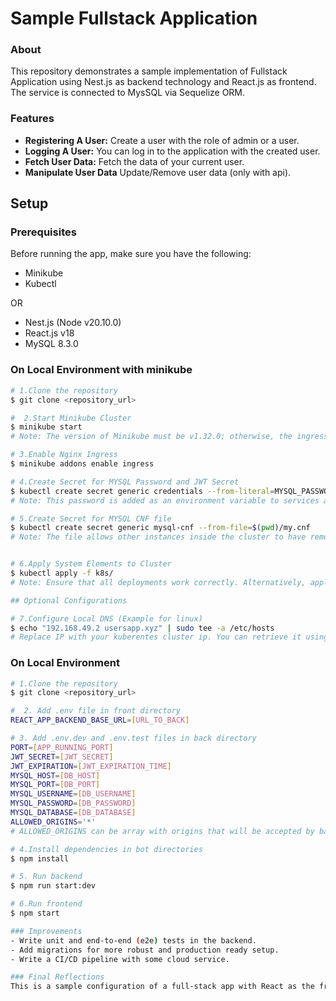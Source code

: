 # Sample Fullstack Application

### About

This repository demonstrates a sample implementation of Fullstack Application using Nest.js as backend technology and React.js as frontend. The service is connected to MysSQL via Sequelize ORM.

### Features
- **Registering A User:**  Create a user with the role of admin or a user.
- **Logging A User:**  You can log in to the application with the created user.
- **Fetch User Data:** Fetch the data of your current user.
- **Manipulate User Data** Update/Remove user data (only with api).

## Setup

### Prerequisites
Before running the app, make sure you have the following:
- Minikube 
- Kubectl

OR

- Nest.js (Node v20.10.0)
- React.js v18
- MySQL 8.3.0

### On Local Environment with minikube
```bash
# 1.Clone the repository
$ git clone <repository_url>

#  2.Start Minikube Cluster 
$ minikube start
# Note: The version of Minikube must be v1.32.0; otherwise, the ingress configuration might be different.

# 3.Enable Nginx Ingress 
$ minikube addons enable ingress

# 4.Create Secret for MYSQL Password and JWT Secret
$ kubectl create secret generic credentials --from-literal=MYSQL_PASSWORD=[YOUR_PG_PASSWORD] --from-literal=JWT_SECRET=[JWT_SECRET]
# Note: This password is added as an environment variable to services and configured for the MySQL instance in the cluster.

# 5.Create Secret for MYSQL CNF file
$ kubectl create secret generic mysql-cnf --from-file=$(pwd)/my.cnf
# Note: The file allows other instances inside the cluster to have remote access to the MySQL instance.


# 6.Apply System Elements to Cluster
$ kubectl apply -f k8s/
# Note: Ensure that all deployments work correctly. Alternatively, apply declaration files of the infra directory in the order (Client, MySQL, Service, Ingress).

## Optional Configurations

# 7.Configure Local DNS (Example for linux)
$ echo "192.168.49.2 usersapp.xyz" | sudo tee -a /etc/hosts
# Replace IP with your kuberentes cluster ip. You can retrieve it using `minikube ip`.

```

### On Local Environment
```bash
# 1.Clone the repository
$ git clone <repository_url>

#  2. Add .env file in front directory
REACT_APP_BACKEND_BASE_URL=[URL_TO_BACK]

# 3. Add .env.dev and .env.test files in back directory
PORT=[APP_RUNNING_PORT]
JWT_SECRET=[JWT_SECRET]
JWT_EXPIRATION=[JWT_EXPIRATION_TIME]
MYSQL_HOST=[DB_HOST]
MYSQL_PORT=[DB_PORT]
MYSQL_USERNAME=[DB_USERNAME]
MYSQL_PASSWORD=[DB_PASSWORD]
MYSQL_DATABASE=[DB_DATABASE]
ALLOWED_ORIGINS='*'
# ALLOWED_ORIGINS can be array with origins that will be accepted by backend

# 4.Install dependencies in bot directories
$ npm install

# 5. Run backend 
$ npm run start:dev

# 6.Run frontend
$ npm start

### Improvements
- Write unit and end-to-end (e2e) tests in the backend.
- Add migrations for more robust and production ready setup.
- Write a CI/CD pipeline with some cloud service.

### Final Reflections
This is a sample configuration of a full-stack app with React as the frontend and NestJS as the backend, configured in a Kubernetes environment. The backend involves a custom RBAC system that allows for access control. The application allows for user creation, reading user data, updating users, and deleting users, all with permission checks.

